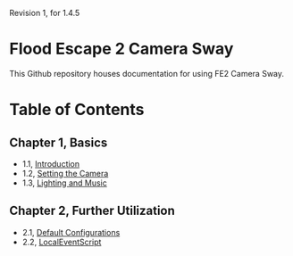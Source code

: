 Revision 1, for 1.4.5


# Flood Escape 2 Camera Sway
This Github repository houses documentation for using FE2 Camera Sway.

# Table of Contents
## Chapter 1, Basics
* 1.1, [Introduction](toc/Chapter1_AIntroduction.md)
* 1.2, [Setting the Camera](toc/Chapter1_BCamera.md)
* 1.3, [Lighting and Music](toc/Chapter1_CLighting.md)
## Chapter 2, Further Utilization
* 2.1, [Default Configurations](toc/Chapter2_AConfig.md)
* 2.2, [LocalEventScript](toc/Chapter2_BScript.md)
